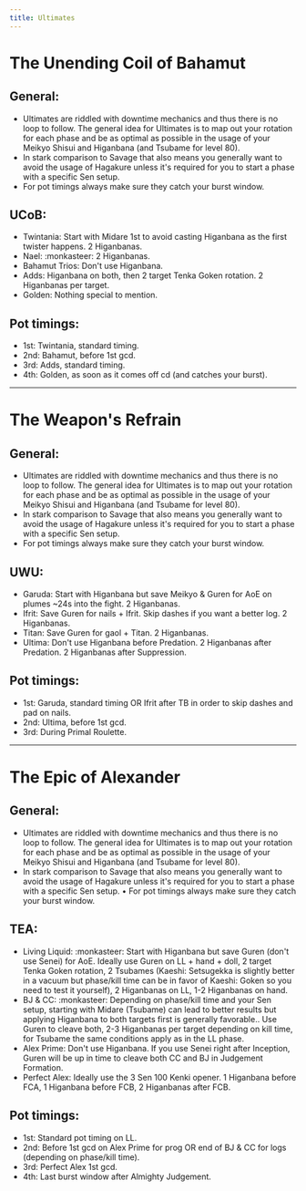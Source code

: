 ```yaml
---
title: Ultimates
---
```

# The Unending Coil of Bahamut

## General:
- Ultimates are riddled with downtime mechanics and thus there is no loop to follow. The general idea for Ultimates is to map out your rotation for each phase and be as optimal as possible in the usage of your Meikyo Shisui and Higanbana (and Tsubame for level 80).
- In stark comparison to Savage that also means you generally want to avoid the usage of Hagakure unless it's required for you to start a phase with a specific Sen setup.
- For pot timings always make sure they catch your burst window.


## UCoB:
- Twintania: Start with Midare 1st to avoid casting Higanbana as the first twister happens. 2 Higanbanas.
- Nael: :monkasteer: 2 Higanbanas.
- Bahamut Trios: Don't use Higanbana.
- Adds: Higanbana on both, then 2 target Tenka Goken rotation. 2 Higanbanas per target.
- Golden: Nothing special to mention.


## Pot timings:
- 1st: Twintania, standard timing.
- 2nd: Bahamut, before 1st gcd.
- 3rd: Adds, standard timing.
- 4th: Golden, as soon as it comes off cd (and catches your burst).

---

# The Weapon's Refrain 

## General:
- Ultimates are riddled with downtime mechanics and thus there is no loop to follow. The general idea for Ultimates is to map out your rotation for each phase and be as optimal as possible in the usage of your Meikyo Shisui and Higanbana (and Tsubame for level 80).
- In stark comparison to Savage that also means you generally want to avoid the usage of Hagakure unless it's required for you to start a phase with a specific Sen setup.
- For pot timings always make sure they catch your burst window.


## UWU:
- Garuda: Start with Higanbana but save Meikyo & Guren for AoE on plumes ~24s into the fight. 2 Higanbanas.
- Ifrit: Save Guren for nails + Ifrit. Skip dashes if you want a better log. 2 Higanbanas.
- Titan: Save Guren for gaol + Titan. 2 Higanbanas.
- Ultima: Don't use Higanbana before Predation. 2 Higanbanas after Predation. 2 Higanbanas after Suppression.


## Pot timings:
- 1st: Garuda, standard timing OR Ifrit after TB in order to skip dashes and pad on nails.
- 2nd: Ultima, before 1st gcd.
- 3rd: During Primal Roulette.

---

# The Epic of Alexander

## General:
- Ultimates are riddled with downtime mechanics and thus there is no loop to follow. The general idea for Ultimates is to map out your rotation for each phase and be as optimal as possible in the usage of your Meikyo Shisui and Higanbana (and Tsubame for level 80).
- In stark comparison to Savage that also means you generally want to avoid the usage of Hagakure unless it's required for you to start a phase with a specific Sen setup.
• For pot timings always make sure they catch your burst window.


## TEA:
- Living Liquid: :monkasteer: Start with Higanbana but save Guren (don't use Senei) for AoE. Ideally use Guren on LL + hand + doll, 2 target Tenka Goken rotation, 2 Tsubames (Kaeshi: Setsugekka is slightly better in a vacuum but phase/kill time can be in favor of Kaeshi: Goken so you need to test it yourself), 2 Higanbanas on LL, 1-2 Higanbanas on hand.
- BJ & CC: :monkasteer: Depending on phase/kill time and your Sen setup, starting with Midare (Tsubame) can lead to better results but applying Higanbana to both targets first is generally favorable.. Use Guren to cleave both, 2-3 Higanbanas per target depending on kill time, for Tsubame the same conditions apply as in the LL phase.
- Alex Prime: Don't use Higanbana. If you use Senei right after Inception, Guren will be up in time to cleave both CC and BJ in Judgement Formation.
- Perfect Alex: Ideally use the 3 Sen 100 Kenki opener. 1 Higanbana before FCA, 1 Higanbana before FCB, 2 Higanbanas after FCB.


## Pot timings:
- 1st: Standard pot timing on LL.
- 2nd: Before 1st gcd on Alex Prime for prog OR end of BJ & CC for logs (depending on phase/kill time).
- 3rd: Perfect Alex 1st gcd.
- 4th: Last burst window after Almighty Judgement.